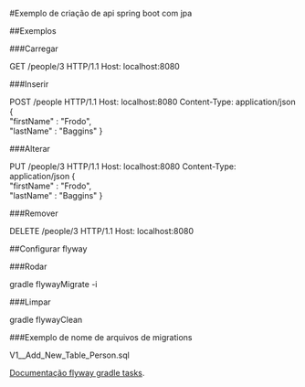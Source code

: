 
#Exemplo de criação de api spring boot com jpa

##Exemplos

###Carregar

GET /people/3 HTTP/1.1
Host: localhost:8080

###Inserir

POST /people HTTP/1.1
Host: localhost:8080
Content-Type: application/json
{  
    "firstName" : "Frodo",  
    "lastName" : "Baggins" 
}

###Alterar

PUT /people/3 HTTP/1.1
Host: localhost:8080
Content-Type: application/json
{  
    "firstName" : "Frodo",  
    "lastName" : "Baggins" 
}

###Remover

DELETE /people/3 HTTP/1.1
Host: localhost:8080


##Configurar flyway

###Rodar

gradle flywayMigrate -i

###Limpar

gradle flywayClean

###Exemplo de nome de arquivos de migrations

V1__Add_New_Table_Person.sql


[Documentação flyway gradle tasks](https://flywaydb.org/documentation/gradle).

